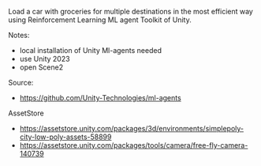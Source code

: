 Load a car with groceries for multiple destinations in the most efficient way using Reinforcement Learning ML agent Toolkit of Unity.

Notes:

- local installation of Unity Ml-agents needed
- use Unity 2023
- open Scene2

Source:

- https://github.com/Unity-Technologies/ml-agents

AssetStore

- https://assetstore.unity.com/packages/3d/environments/simplepoly-city-low-poly-assets-58899
- https://assetstore.unity.com/packages/tools/camera/free-fly-camera-140739
